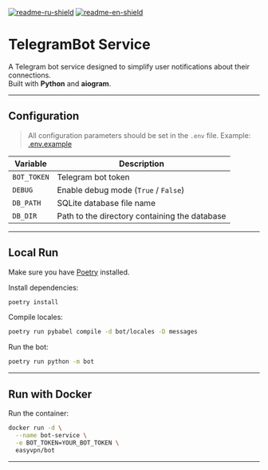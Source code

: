 [![readme-ru-shield]][readme-ru-url]
[![readme-en-shield]][readme-en-url]

# TelegramBot Service

A Telegram bot service designed to simplify user notifications about their connections.  
Built with **Python** and **aiogram**.

---

## Configuration

> All configuration parameters should be set in the `.env` file. Example: [.env.example](.env.example)

| Variable       | Description                                     |
|----------------|-------------------------------------------------|
| `BOT_TOKEN`    | Telegram bot token                              |
| `DEBUG`        | Enable debug mode (`True` / `False`)            |
| `DB_PATH`      | SQLite database file name                       |
| `DB_DIR`       | Path to the directory containing the database   |

---

## Local Run

Make sure you have [Poetry](https://python-poetry.org/) installed.

Install dependencies:

```bash
poetry install
```

Compile locales:

```bash
poetry run pybabel compile -d bot/locales -D messages
```

Run the bot:

```bash
poetry run python -m bot
```

---

## Run with Docker
Run the container:
```bash
docker run -d \
  --name bot-service \
  -e BOT_TOKEN=YOUR_BOT_TOKEN \
  easyvpn/bot
```

---

[readme-ru-shield]: https://img.shields.io/badge/ru-gray
[readme-ru-url]: README.md
[readme-en-shield]: https://img.shields.io/badge/en-blue
[readme-en-url]: README.en_EN.md
